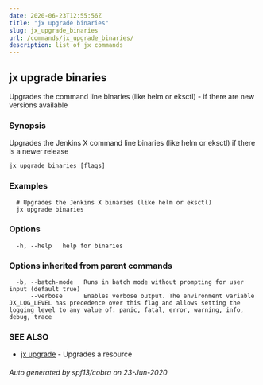 ```yaml
---
date: 2020-06-23T12:55:56Z
title: "jx upgrade binaries"
slug: jx_upgrade_binaries
url: /commands/jx_upgrade_binaries/
description: list of jx commands
---
```

## jx upgrade binaries

Upgrades the command line binaries (like helm or eksctl) - if there are new versions available

### Synopsis

Upgrades the Jenkins X command line binaries (like helm or eksctl) if there is a newer release

```
jx upgrade binaries [flags]
```

### Examples

```
  # Upgrades the Jenkins X binaries (like helm or eksctl)
  jx upgrade binaries
```

### Options

```
  -h, --help   help for binaries
```

### Options inherited from parent commands

```
  -b, --batch-mode   Runs in batch mode without prompting for user input (default true)
      --verbose      Enables verbose output. The environment variable JX_LOG_LEVEL has precedence over this flag and allows setting the logging level to any value of: panic, fatal, error, warning, info, debug, trace
```

### SEE ALSO

* [jx upgrade](/commands/jx_upgrade/)	 - Upgrades a resource

###### Auto generated by spf13/cobra on 23-Jun-2020
